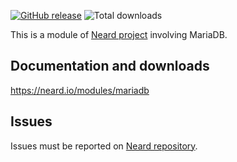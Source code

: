 [![GitHub release](https://img.shields.io/github/release/neard/module-mariadb.svg?style=flat-square)](https://github.com/neard/module-mariadb/releases/latest)
![Total downloads](https://img.shields.io/github/downloads/neard/module-mariadb/total.svg?style=flat-square)

This is a module of [Neard project](https://github.com/neard/neard) involving MariaDB.

## Documentation and downloads

https://neard.io/modules/mariadb

## Issues

Issues must be reported on [Neard repository](https://github.com/neard/neard/issues).
